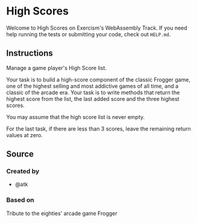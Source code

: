 # High Scores

Welcome to High Scores on Exercism's WebAssembly Track.
If you need help running the tests or submitting your code, check out `HELP.md`.

## Instructions

Manage a game player's High Score list.

Your task is to build a high-score component of the classic Frogger game, one of the highest selling and most addictive games of all time, and a classic of the arcade era.
Your task is to write methods that return the highest score from the list, the last added score and the three highest scores.

You may assume that the high score list is never empty.

For the last task, if there are less than 3 scores, leave the remaining return values at zero.

## Source

### Created by

- @atk

### Based on

Tribute to the eighties' arcade game Frogger